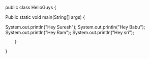 public class HelloGuys {

   Public static void main(String[] args) {
   
   System.out.println("Hey Suresh");
   System.out.println("Hey Babu");
   System.out.println("Hey Ram");
   System.out.println("Hey sri");
   
        }
        
   }

